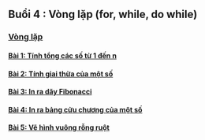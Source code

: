 ## Buổi 4 : Vòng lặp (for, while, do while)

### [Vòng lặp](/lesson/B4/Task1/VongLap/)
#### [Bài 1: Tính tổng các số từ 1 đến n](/lesson/B4/Task1/VongLap/b1.java)
#### [Bài 2: Tính giai thừa của một số](/lesson/B4/Task1/VongLap/b2.java)
#### [Bài 3: In ra dãy Fibonacci](/lesson/B4/Task1/VongLap/b3.java)
#### [Bài 4: In ra bảng cửu chương của một số](/lesson/B4/Task1/VongLap/b4.java)
#### [Bài 5: Vẽ hình vuông rỗng ruột](/lesson/B4/Task1/VongLap/b5.java)
